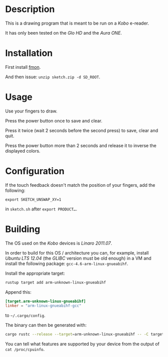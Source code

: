 # Description

This is a drawing program that is meant to be run on a *Kobo* e-reader.

It has only been tested on the *Glo HD* and the *Aura ONE*.

# Installation

First install [fmon](https://github.com/baskerville/fmon).

And then issue: `unzip sketch.zip -d SD_ROOT`.

# Usage

Use your fingers to draw.

Press the power button once to save and clear.

Press it twice (wait 2 seconds before the second press) to save, clear and quit.

Press the power button more than 2 seconds and release it to inverse the displayed colors.

# Configuration

If the touch feedback doesn't match the position of your fingers, add the following:
```
export SKETCH_UNSWAP_XY=1
```
in `sketch.sh` after `export PRODUCT…`.

# Building

The OS used on the *Kobo* devices is *Linaro 2011.07*.

In order to build for this OS / architecture you can, for example, install *Ubuntu LTS 12.04* (the *GLIBC* version must be old enough) in a VM and install the following package: `gcc-4.6-arm-linux-gnueabihf`.

Install the appropriate target:
```sh
rustup target add arm-unknown-linux-gnueabihf
```

Append this:
```toml
[target.arm-unknown-linux-gnueabihf]
linker = "arm-linux-gnueabihf-gcc"
```
to `~/.cargo/config`.

The binary can then be generated with:
```sh
cargo rustc --release --target=arm-unknown-linux-gnueabihf -- -C target-feature=+v7,+vfp3,+a9,+neon
```

You can tell what features are supported by your device from the output of `cat /proc/cpuinfo`.

